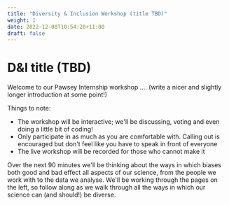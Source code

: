 ```yaml
---
title: "Diversity & Inclusion Workshop (title TBD)"
weight: 1
date: 2022-12-08T10:54:28+11:00
draft: false
---
```


# D&I title (TBD)

Welcome to our Pawsey Internship workshop .... (write a nicer and slightly longer introduction at some point!)

Things to note:
* The workshop will be interactive; we'll be discussing, voting and even doing a little bit of coding!
* Only participate in as much as you are comfortable with. Calling out is encouraged but don't feel like you have to speak in front of everyone
* The live workshop will be recorded for those who cannot make it


Over the next 90 minutes we'll be thinking about the ways in which biases both good and bad effect all aspects of our science,
from the people we work with to the data we analyse. We'll be working through the pages on the left, so follow along as we 
walk through all the ways in which our science can (and should!) be diverse.
